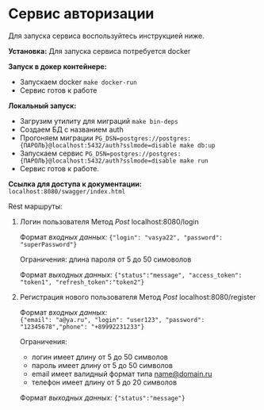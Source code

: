 # Сервис авторизации
Для запуска сервиса воспользуйтесь инструкцией ниже.

**Установка:**
Для запуска сервиса потребуется docker 

**Запуск в докер контейнере:**
  - Запускаем docker `make docker-run`
  - Сервис готов к работе

**Локальный запуск:**
 - Загрузим утилиту для миграций `make
   bin-deps` 
  - Создаем БД с названием auth
  - Прогоняем миграции `PG_DSN=postgres://postgres:{ПАРОЛЬ}@localhost:5432/auth?sslmode=disable make db:up`
  - Запускаем сервис `PG_DSN=postgres://postgres:{ПАРОЛЬ}@localhost:5432/auth?sslmode=disable make run`
  - Сервис готов к работе.


**Ссылка для доступа к документации:**
`localhost:8080/swagger/index.html`

Rest маршруты: 
1. Логин пользователя
	Метод  _Post_  localhost:8080/login
	
    Формат _входных данных:_  `{"login": "vasya22", "password": "superPassword"}`
    
    Ограничения: длина пароля от 5 до 50 симоволов

    Формат _выходных данных:_ `{"status":"message", "access_token": "token1", "refresh_token":"token2"}`

2. Регистрация нового пользователя
    Метод *Post* localhost:8080/register 

    Формат _входных данных:_  
    `{"email": "a@ya.ru", "login": "user123", "password": "12345678","phone": "+89992231233"}`

    Ограничения: 
    - логин имеет длину от 5 до 50 символов
    - пароль имеет длину от 5 до 50 символов
    - email имеет валидный формат типа name@domain.ru
    - телефон имеет длину от 5 до 20 символов

    Формат _выходных данных:_ `{"status":"message"}`

